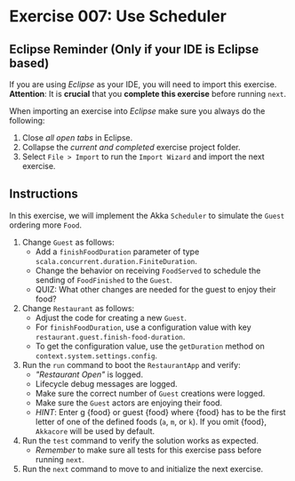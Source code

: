 # Exercise 007: Use Scheduler

## Eclipse Reminder (Only if your IDE is Eclipse based)

If you are using *Eclipse* as your IDE, you will need to import this exercise. **Attention**: It is **crucial** that you **complete this exercise** before running `next`.

When importing an exercise into *Eclipse* make sure you always do the following:

1. Close *all open tabs* in Eclipse.
2. Collapse the *current and completed* exercise project folder.
3. Select `File > Import` to run the `Import Wizard` and import the next exercise.

## Instructions

In this exercise, we will implement the Akka `Scheduler` to simulate the `Guest` ordering more `Food`.

1. Change `Guest` as follows:
    - Add a `finishFoodDuration` parameter of type `scala.concurrent.duration.FiniteDuration`.
    - Change the behavior on receiving `FoodServed` to schedule the sending of `FoodFinished` to the `Guest`.
    - QUIZ: What other changes are needed for the guest to enjoy their food?
2. Change `Restaurant` as follows:
    - Adjust the code for creating a new `Guest`.
    - For `finishFoodDuration`, use a configuration value with key `restaurant.guest.finish-food-duration`.
    - To get the configuration value, use the `getDuration` method on `context.system.settings.config`.
3. Run the `run` command to boot the `RestaurantApp` and verify:
    - *"Restaurant Open"* is logged.
    - Lifecycle debug messages are logged.
    - Make sure the correct number of `Guest` creations were logged.
    - Make sure the `Guest` actors are enjoying their food.
    - *HINT*: Enter g {food} or guest {food} where {food} has to be the first letter of one of the defined foods (`a`, `m`, or `k`). If you omit {food}, `Akkacore` will be used by default.
4. Run the `test` command to verify the solution works as expected.
    - *Remember* to make sure all tests for this exercise pass before running `next`.
5. Run the `next` command to move to and initialize the next exercise.
